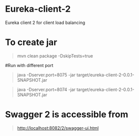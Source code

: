 # Eureka-client-2

Eureka client 2 for client load balancing 

# To create jar
> mvn clean package -DskipTests=true

#Run with different port
>  java -Dserver.port=8075 -jar target/eureka-client-2-0.0.1-SNAPSHOT.jar

>  java -Dserver.port=8074 -jar target/eureka-client-2-0.0.1-SNAPSHOT.jar

# Swagger 2 is accessible from 

> [http://localhost:8082/2/swagger-ui.html](http://localhost:8082/2/swagger-ui.html)